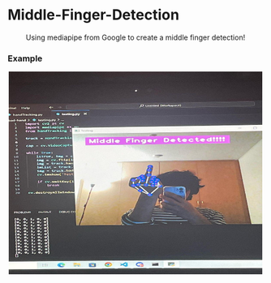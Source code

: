 # Middle-Finger-Detection

<div align="center">
   Using mediapipe from Google to create a middle finger detection!
</div>

### Example
<div align="center">
   <img src="middle_finger.jpg" alt="Image Description" width="500" height="400">
</div>

